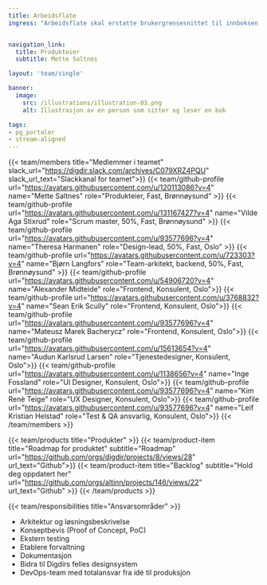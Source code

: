 ```yaml
---
title: Arbeidsflate
ingress: "Arbeidsflate skal erstatte brukergrensesnittet til innboksen i Altinn 2. Dette produktet bruker Digdirs felles designsystem som grunnlag og blir bygget slik at det blir lett å integrere direkte i andre portaler, for eksempel tjenesteeiernes egne portaler. Vi henter data fra de tekniske grensesnittene via API-er til Dialogporten."


navigation_link:
  title: Produkteier
  subtitle: Mette Saltnes

layout: 'team/single'

banner:
  image:
    src: /illustrations/illustration-03.png
    alt: Illustrasjon av en person som sitter og leser en bok

tags:
- pg_portaler
- stream-aligned
---
```


{{< team/members title="Medlemmer i teamet" slack_url="https://digdir.slack.com/archives/C079XRZ4PQU" slack_url_text="Slackkanal for teamet">}}
{{< team/github-profile url="https://avatars.githubusercontent.com/u/120113086?v=4" name="Mette Saltnes" role="Produkteier, Fast, Brønnøysund" >}}
{{< team/github-profile url="https://avatars.githubusercontent.com/u/131167427?v=4" name="Vilde Aga Stixrud" role="Scrum master, 50%, Fast, Brønnøysund" >}}
{{< team/github-profile url="https://avatars.githubusercontent.com/u/93577696?v=4" name="Theresa Harmanen" role="Design-lead, 50%, Fast, Oslo" >}}
{{< team/github-profile url="https://avatars.githubusercontent.com/u/723303?v=4" name="Bjørn Langfors" role="Team-arkitekt, backend, 50%, Fast, Brønnøysund" >}}
{{< team/github-profile url="https://avatars.githubusercontent.com/u/54906720?v=4" name="Alexander Midteide" role="Frontend, Konsulent, Oslo">}}
{{< team/github-profile url="https://avatars.githubusercontent.com/u/3768832?v=4" name="Sean Erik Scully" role="Frontend, Konsulent, Oslo">}}
{{< team/github-profile url="https://avatars.githubusercontent.com/u/93577696?v=4" name="Mateusz Marek Bacherycz" role="Frontend, Konsulent, Oslo">}}
{{< team/github-profile url="https://avatars.githubusercontent.com/u/15613654?v=4" name="Audun Karlsrud Larsen" role="Tjenestedesigner, Konsulent, Oslo">}}
{{< team/github-profile url="https://avatars.githubusercontent.com/u/1138656?v=4" name="Inge Fossland" role="UI Designer, Konsulent, Oslo">}}
{{< team/github-profile url="https://avatars.githubusercontent.com/u/93577696?v=4" name="Kim Renè Teige" role="UX Designer, Konsulent, Oslo">}}
{{< team/github-profile url="https://avatars.githubusercontent.com/u/93577696?v=4" name="Leif Kristian Helstad" role="Test & QA ansvarlig, Konsulent, Oslo">}}
{{< /team/members >}}

{{< team/products title="Produkter" >}}
{{< team/product-item title="Roadmap for produktet" subtitle="Roadmap" url="https://github.com/orgs/digdir/projects/8/views/28" url_text="Github">}}
{{< team/product-item title="Backlog" subtitle="Hold deg oppdatert her" url="https://github.com/orgs/altinn/projects/146/views/22" url_text="Github" >}}
{{< /team/products >}}

{{< team/responsibilities title="Ansvarsområder" >}}

- Arkitektur og løsningsbeskrivelse
- Konseptbevis (Proof of Concept, PoC)
- Ekstern testing
- Etablere forvaltning
- Dokumentasjon
- Bidra til Digdirs felles designsystem
- DevOps-team med totalansvar fra idé til produksjon

